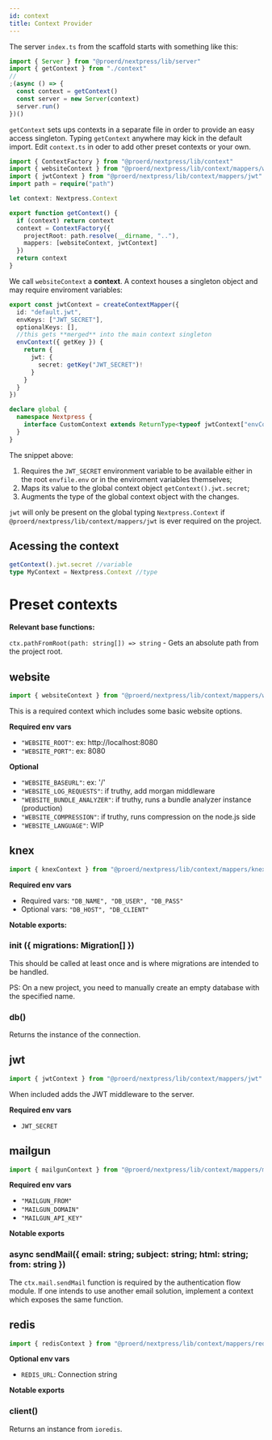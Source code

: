 ```yaml
---
id: context
title: Context Provider
---
```


The server `index.ts` from the scaffold starts with something like this:

```ts
import { Server } from "@proerd/nextpress/lib/server"
import { getContext } from "./context"
//
;(async () => {
  const context = getContext()
  const server = new Server(context)
  server.run()
})()
```

`getContext` sets ups contexts in a separate file in order to provide an easy access singleton. Typing `getContext` anywhere may kick in the default import. Edit `context.ts` in oder to add other preset contexts or your own.

```ts
import { ContextFactory } from "@proerd/nextpress/lib/context"
import { websiteContext } from "@proerd/nextpress/lib/context/mappers/website"
import { jwtContext } from "@proerd/nextpress/lib/context/mappers/jwt"
import path = require("path")

let context: Nextpress.Context

export function getContext() {
  if (context) return context
  context = ContextFactory({
    projectRoot: path.resolve(__dirname, ".."),
    mappers: [websiteContext, jwtContext]
  })
  return context
}
```

We call `websiteContext` a **context**. A context houses a singleton object and may require enviroment variables:

```ts
export const jwtContext = createContextMapper({
  id: "default.jwt",
  envKeys: ["JWT_SECRET"],
  optionalKeys: [],
  //this gets **merged** into the main context singleton
  envContext({ getKey }) {
    return {
      jwt: {
        secret: getKey("JWT_SECRET")!
      }
    }
  }
})

declare global {
  namespace Nextpress {
    interface CustomContext extends ReturnType<typeof jwtContext["envContext"]> {}
  }
}
```

The snippet above:

1. Requires the `JWT_SECRET` environment variable to be available either in the root `envfile.env` or in the enviroment variables themselves;
2. Maps its value to the global context object `getContext().jwt.secret`;
3. Augments the type of the global context object with the changes.

`jwt` will only be present on the global typing `Nextpress.Context` if `@proerd/nextpress/lib/context/mappers/jwt`
is ever required on the project.

## Acessing the context

```ts
getContext().jwt.secret //variable
type MyContext = Nextpress.Context //type
```

# Preset contexts

**Relevant base functions:**

`ctx.pathFromRoot(path: string[]) => string` - Gets an absolute path from the project root.

## website

```ts
import { websiteContext } from "@proerd/nextpress/lib/context/mappers/website"
```

This is a required context which includes some basic website options.

**Required env vars**

- `"WEBSITE_ROOT"`: ex: http://localhost:8080
- `"WEBSITE_PORT"`: ex: 8080

**Optional**

- `"WEBSITE_BASEURL"`: ex: '/'
- `"WEBSITE_LOG_REQUESTS"`: if truthy, add morgan middleware
- `"WEBSITE_BUNDLE_ANALYZER"`: if truthy, runs a bundle analyzer instance (production)
- `"WEBSITE_COMPRESSION"`: if truthy, runs compression on the node.js side
- `"WEBSITE_LANGUAGE"`: WIP

## knex

```ts
import { knexContext } from "@proerd/nextpress/lib/context/mappers/knex"
```

**Required env vars**

- Required vars: `"DB_NAME", "DB_USER", "DB_PASS"`
- Optional vars: `"DB_HOST", "DB_CLIENT"`

**Notable exports:**

### init ({ migrations: Migration[] })

This should be called at least once and is where migrations are intended to be handled.

PS: On a new project, you need to manually create an empty database with the specified name.

### db()

Returns the instance of the connection.

## jwt

```ts
import { jwtContext } from "@proerd/nextpress/lib/context/mappers/jwt"
```

When included adds the JWT middleware to the server.

**Required env vars**

- `JWT_SECRET`

## mailgun

```ts
import { mailgunContext } from "@proerd/nextpress/lib/context/mappers/mailgun"
```

**Required env vars**

- `"MAILGUN_FROM"`
- `"MAILGUN_DOMAIN"`
- `"MAILGUN_API_KEY"`

**Notable exports**

### async sendMail({ email: string; subject: string; html: string; from: string })

The `ctx.mail.sendMail` function is required by the authentication flow module. If one intends to use
another email solution, implement a context which exposes the same function.

## redis

```ts
import { redisContext } from "@proerd/nextpress/lib/context/mappers/redis"
```

**Optional env vars**

- `REDIS_URL`: Connection string

**Notable exports**

### client()

Returns an instance from `ioredis`.

